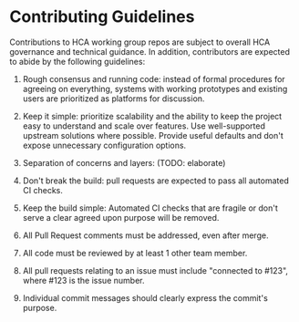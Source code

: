 # Contributing Guidelines

Contributions to HCA working group repos are subject to overall HCA
governance and technical guidance. In addition, contributors are
expected to abide by the following guidelines:

1. Rough consensus and running code: instead of formal procedures for
   agreeing on everything, systems with working prototypes and existing
   users are prioritized as platforms for discussion.

1. Keep it simple: prioritize scalability and the ability to keep the
   project easy to understand and scale over features. Use
   well-supported upstream solutions where possible. Provide useful
   defaults and don't expose unnecessary configuration options.

1. Separation of concerns and layers: (TODO: elaborate)

1. Don't break the build: pull requests are expected to pass all
   automated CI checks.

1. Keep the build simple: Automated CI checks that are fragile or don't
   serve a clear agreed upon purpose will be removed.

1. All Pull Request comments must be addressed, even after merge.

1. All code must be reviewed by at least 1 other team member.

1. All pull requests relating to an issue must include "connected to 
   \#123", where \#123 is the issue number.

1. Individual commit messages should clearly express the commit's purpose.
